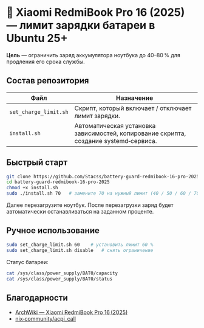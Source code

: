# 🔋 Xiaomi RedmiBook Pro 16 (2025) — лимит зарядки батареи в Ubuntu 25+

 **Цель** — ограничить заряд аккумулятора ноутбука до 40–80 % для продления его срока службы.

##  Состав репозитория

| Файл | Назначение |
|------|-----------|
| `set_charge_limit.sh` | Скрипт, который включает / отключает лимит зарядки. |
| `install.sh` | Автоматическая установка зависимостей, копирование скрипта, создание systemd‑сервиса. |

##  Быстрый старт

```bash
git clone https://github.com/Stacss/battery-guard-redmibook-16-pro-2025
cd battery-guard-redmibook-16-pro-2025
chmod +x install.sh
sudo ./install.sh 70   # замените 70 на нужный лимит (40 / 50 / 60 / 70 / 80)
```
Далее перезагрузите ноутбук.
После перезагрузки заряд будет автоматически останавливаться на заданном проценте.

##  Ручное использование

```bash
sudo set_charge_limit.sh 60    # установить лимит 60 %
sudo set_charge_limit.sh disable   # снять ограничение
```

Статус батареи:

```bash
cat /sys/class/power_supply/BAT0/capacity
cat /sys/class/power_supply/BAT0/status
```

##  Благодарности

- [ArchWiki — Xiaomi RedmiBook Pro 16 (2025)](https://wiki.archlinux.org/title/Xiaomi_RedmiBook_Pro_16_2025)
- [nix‑community/acpi_call](https://github.com/nix-community/acpi_call)
